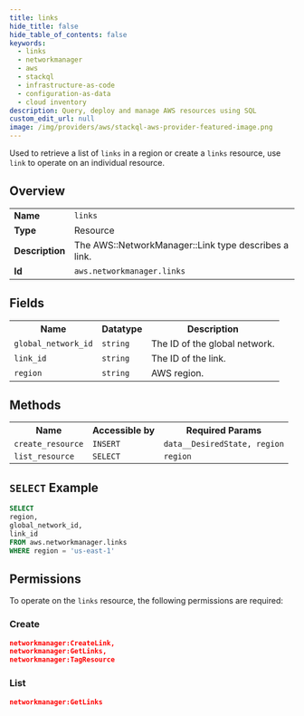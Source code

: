 ```yaml
---
title: links
hide_title: false
hide_table_of_contents: false
keywords:
  - links
  - networkmanager
  - aws
  - stackql
  - infrastructure-as-code
  - configuration-as-data
  - cloud inventory
description: Query, deploy and manage AWS resources using SQL
custom_edit_url: null
image: /img/providers/aws/stackql-aws-provider-featured-image.png
---
```

Used to retrieve a list of <code>links</code> in a region or create a <code>links</code> resource, use <code>link</code> to operate on an individual resource.

## Overview
<table><tbody>
<tr><td><b>Name</b></td><td><code>links</code></td></tr>
<tr><td><b>Type</b></td><td>Resource</td></tr>
<tr><td><b>Description</b></td><td>The AWS::NetworkManager::Link type describes a link.</td></tr>
<tr><td><b>Id</b></td><td><code>aws.networkmanager.links</code></td></tr>
</tbody></table>

## Fields
<table><tbody>
<tr><th>Name</th><th>Datatype</th><th>Description</th></tr>
<tr><td><code>global_network_id</code></td><td><code>string</code></td><td>The ID of the global network.</td></tr>
<tr><td><code>link_id</code></td><td><code>string</code></td><td>The ID of the link.</td></tr>
<tr><td><code>region</code></td><td><code>string</code></td><td>AWS region.</td></tr>

</tbody></table>

## Methods

<table><tbody>
  <tr>
    <th>Name</th>
    <th>Accessible by</th>
    <th>Required Params</th>
  </tr>
  <tr>
    <td><code>create_resource</code></td>
    <td><code>INSERT</code></td>
    <td><code>data__DesiredState, region</code></td>
  </tr>
  <tr>
    <td><code>list_resource</code></td>
    <td><code>SELECT</code></td>
    <td><code>region</code></td>
  </tr>
</tbody></table>

## `SELECT` Example
```sql
SELECT
region,
global_network_id,
link_id
FROM aws.networkmanager.links
WHERE region = 'us-east-1'
```

## Permissions

To operate on the <code>links</code> resource, the following permissions are required:

### Create
```json
networkmanager:CreateLink,
networkmanager:GetLinks,
networkmanager:TagResource
```

### List
```json
networkmanager:GetLinks
```

